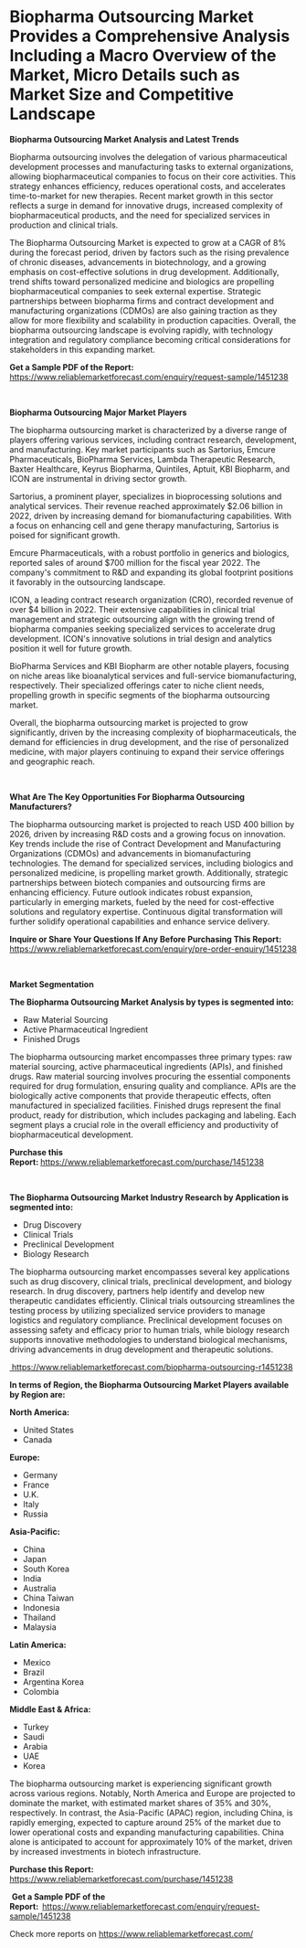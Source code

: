 <p><h1>Biopharma Outsourcing Market Provides a Comprehensive Analysis Including a Macro Overview of the Market, Micro Details such as Market Size and Competitive Landscape</h1></p><p><strong>Biopharma Outsourcing Market Analysis and Latest Trends</strong></p>
<p><p>Biopharma outsourcing involves the delegation of various pharmaceutical development processes and manufacturing tasks to external organizations, allowing biopharmaceutical companies to focus on their core activities. This strategy enhances efficiency, reduces operational costs, and accelerates time-to-market for new therapies. Recent market growth in this sector reflects a surge in demand for innovative drugs, increased complexity of biopharmaceutical products, and the need for specialized services in production and clinical trials.</p><p>The Biopharma Outsourcing Market is expected to grow at a CAGR of 8% during the forecast period, driven by factors such as the rising prevalence of chronic diseases, advancements in biotechnology, and a growing emphasis on cost-effective solutions in drug development. Additionally, trend shifts toward personalized medicine and biologics are propelling biopharmaceutical companies to seek external expertise. Strategic partnerships between biopharma firms and contract development and manufacturing organizations (CDMOs) are also gaining traction as they allow for more flexibility and scalability in production capacities. Overall, the biopharma outsourcing landscape is evolving rapidly, with technology integration and regulatory compliance becoming critical considerations for stakeholders in this expanding market.</p></p>
<p><strong>Get a Sample PDF of the Report:&nbsp;</strong> <a href="https://www.reliablemarketforecast.com/enquiry/request-sample/1451238?utm_campaign=2940&utm_medium=2&utm_source=Github&utm_content=ia&utm_term=09032025&utm_id=biopharma-outsourcing">https://www.reliablemarketforecast.com/enquiry/request-sample/1451238</a></p>
<p>&nbsp;</p>
<p><strong>Biopharma Outsourcing Major Market Players</strong></p>
<p><p>The biopharma outsourcing market is characterized by a diverse range of players offering various services, including contract research, development, and manufacturing. Key market participants such as Sartorius, Emcure Pharmaceuticals, BioPharma Services, Lambda Therapeutic Research, Baxter Healthcare, Keyrus Biopharma, Quintiles, Aptuit, KBI Biopharm, and ICON are instrumental in driving sector growth.</p><p>Sartorius, a prominent player, specializes in bioprocessing solutions and analytical services. Their revenue reached approximately $2.06 billion in 2022, driven by increasing demand for biomanufacturing capabilities. With a focus on enhancing cell and gene therapy manufacturing, Sartorius is poised for significant growth.</p><p>Emcure Pharmaceuticals, with a robust portfolio in generics and biologics, reported sales of around $700 million for the fiscal year 2022. The company's commitment to R&D and expanding its global footprint positions it favorably in the outsourcing landscape.</p><p>ICON, a leading contract research organization (CRO), recorded revenue of over $4 billion in 2022. Their extensive capabilities in clinical trial management and strategic outsourcing align with the growing trend of biopharma companies seeking specialized services to accelerate drug development. ICON's innovative solutions in trial design and analytics position it well for future growth.</p><p>BioPharma Services and KBI Biopharm are other notable players, focusing on niche areas like bioanalytical services and full-service biomanufacturing, respectively. Their specialized offerings cater to niche client needs, propelling growth in specific segments of the biopharma outsourcing market.</p><p>Overall, the biopharma outsourcing market is projected to grow significantly, driven by the increasing complexity of biopharmaceuticals, the demand for efficiencies in drug development, and the rise of personalized medicine, with major players continuing to expand their service offerings and geographic reach.</p></p>
<p>&nbsp;</p>
<p><strong>What Are The Key Opportunities For Biopharma Outsourcing Manufacturers?</strong></p>
<p><p>The biopharma outsourcing market is projected to reach USD 400 billion by 2026, driven by increasing R&D costs and a growing focus on innovation. Key trends include the rise of Contract Development and Manufacturing Organizations (CDMOs) and advancements in biomanufacturing technologies. The demand for specialized services, including biologics and personalized medicine, is propelling market growth. Additionally, strategic partnerships between biotech companies and outsourcing firms are enhancing efficiency. Future outlook indicates robust expansion, particularly in emerging markets, fueled by the need for cost-effective solutions and regulatory expertise. Continuous digital transformation will further solidify operational capabilities and enhance service delivery.</p></p>
<p><strong>Inquire or Share Your Questions If Any Before Purchasing This Report:</strong> <a href="https://www.reliablemarketforecast.com/enquiry/pre-order-enquiry/1451238?utm_campaign=2940&utm_medium=2&utm_source=Github&utm_content=ia&utm_term=09032025&utm_id=biopharma-outsourcing">https://www.reliablemarketforecast.com/enquiry/pre-order-enquiry/1451238</a></p>
<p>&nbsp;</p>
<p><strong>Market Segmentation</strong></p>
<p><strong>The Biopharma Outsourcing Market Analysis by types is segmented into:</strong></p>
<p><ul><li>Raw Material Sourcing</li><li>Active Pharmaceutical Ingredient</li><li>Finished Drugs</li></ul></p>
<p><p>The biopharma outsourcing market encompasses three primary types: raw material sourcing, active pharmaceutical ingredients (APIs), and finished drugs. Raw material sourcing involves procuring the essential components required for drug formulation, ensuring quality and compliance. APIs are the biologically active components that provide therapeutic effects, often manufactured in specialized facilities. Finished drugs represent the final product, ready for distribution, which includes packaging and labeling. Each segment plays a crucial role in the overall efficiency and productivity of biopharmaceutical development.</p></p>
<p><strong>Purchase this Report:&nbsp;</strong><a href="https://www.reliablemarketforecast.com/purchase/1451238?utm_campaign=2940&utm_medium=2&utm_source=Github&utm_content=ia&utm_term=09032025&utm_id=biopharma-outsourcing">https://www.reliablemarketforecast.com/purchase/1451238</a></p>
<p>&nbsp;</p>
<p><strong>The Biopharma Outsourcing Market Industry Research by Application is segmented into:</strong></p>
<p><ul><li>Drug Discovery</li><li>Clinical Trials</li><li>Preclinical Development</li><li>Biology Research</li></ul></p>
<p><p>The biopharma outsourcing market encompasses several key applications such as drug discovery, clinical trials, preclinical development, and biology research. In drug discovery, partners help identify and develop new therapeutic candidates efficiently. Clinical trials outsourcing streamlines the testing process by utilizing specialized service providers to manage logistics and regulatory compliance. Preclinical development focuses on assessing safety and efficacy prior to human trials, while biology research supports innovative methodologies to understand biological mechanisms, driving advancements in drug development and therapeutic solutions.</p></p>
<p><a href="https://www.reliablemarketforecast.com/biopharma-outsourcing-r1451238?utm_campaign=2940&utm_medium=2&utm_source=Github&utm_content=ia&utm_term=09032025&utm_id=biopharma-outsourcing">&nbsp;https://www.reliablemarketforecast.com/biopharma-outsourcing-r1451238</a></p>
<p><strong>In terms of Region, the Biopharma Outsourcing Market Players available by Region are:</strong></p>
<p>
    <p> <strong> North America: </strong>
        <ul>
            <li>United States</li>
            <li>Canada</li>
        </ul>
        </p> 
    <p> <strong> Europe: </strong>
        <ul>
            <li>Germany</li>
            <li>France</li>
            <li>U.K.</li>
            <li>Italy</li>
            <li>Russia</li>
        </ul>
        </p> 
    <p> <strong> Asia-Pacific: </strong>
        <ul>
            <li>China</li>
            <li>Japan</li>
            <li>South Korea</li>
            <li>India</li>
            <li>Australia</li>
            <li>China Taiwan</li>
            <li>Indonesia</li>
            <li>Thailand</li>
            <li>Malaysia</li>
        </ul>
        </p> 
    <p> <strong> Latin America: </strong>
        <ul>
            <li>Mexico</li>
            <li>Brazil</li>
            <li>Argentina Korea</li>
            <li>Colombia</li>
        </ul>
        </p> 
    <p> <strong> Middle East & Africa: </strong>
        <ul>
            <li>Turkey</li>
            <li>Saudi</li>
            <li>Arabia</li>
            <li>UAE</li>
            <li>Korea</li>
        </ul>
    </p>
    </p>
<p><p>The biopharma outsourcing market is experiencing significant growth across various regions. Notably, North America and Europe are projected to dominate the market, with estimated market shares of 35% and 30%, respectively. In contrast, the Asia-Pacific (APAC) region, including China, is rapidly emerging, expected to capture around 25% of the market due to lower operational costs and expanding manufacturing capabilities. China alone is anticipated to account for approximately 10% of the market, driven by increased investments in biotech infrastructure.</p></p>
<p><strong>Purchase this Report: </strong><a href="https://www.reliablemarketforecast.com/purchase/1451238?utm_campaign=2940&utm_medium=2&utm_source=Github&utm_content=ia&utm_term=09032025&utm_id=biopharma-outsourcing">https://www.reliablemarketforecast.com/purchase/1451238</a></p>
<p>&nbsp;<strong>Get a Sample PDF of the Report:&nbsp;&nbsp;</strong><a href="https://www.reliablemarketforecast.com/enquiry/request-sample/1451238?utm_campaign=2940&utm_medium=2&utm_source=Github&utm_content=ia&utm_term=09032025&utm_id=biopharma-outsourcing">https://www.reliablemarketforecast.com/enquiry/request-sample/1451238</a></p>
<p><strong></strong></p>
<p>Check more reports on <a href="https://www.reliablemarketforecast.com/?utm_campaign=2940&utm_medium=2&utm_source=Github&utm_content=ia&utm_term=09032025&utm_id=biopharma-outsourcing">https://www.reliablemarketforecast.com/</a></p>